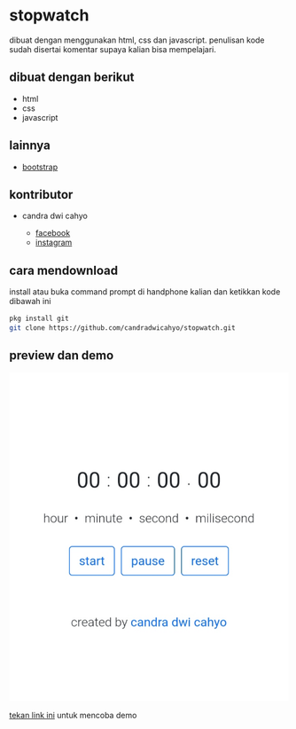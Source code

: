 # stopwatch 

dibuat dengan menggunakan html, css dan javascript. penulisan kode sudah disertai komentar supaya kalian bisa mempelajari.

## dibuat dengan berikut

* html
* css
* javascript

## lainnya

* [bootstrap](https://getbootstrap.com)

## kontributor

* candra dwi cahyo

  * [facebook](https://facebook.com/candradwicahyo18)
  * [instagram](https://instagram.com/candradwicahyo18)

## cara mendownload

install atau buka command prompt di handphone kalian dan ketikkan kode dibawah ini 

```bash
pkg install git
git clone https://github.com/candradwicahyo/stopwatch.git
```

## preview dan demo 

![preview](https://github.com/candradwicahyo/stopwatch/blob/master/image.jpg)

[tekan link ini](https://candradwicahyo.github.io/stopwatch) untuk mencoba demo